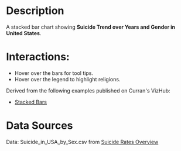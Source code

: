 # Description
A stacked bar chart showing **Suicide Trend over Years and Gender in United States**.

# Interactions:

 * Hover over the bars for tool tips.
 * Hover over the legend to highlight religions.
 
Derived from the following examples published on Curran's VizHub:

 * [Stacked Bars](https://beta.vizhub.com/curran/ef717a89e37a4d9285cebfa904790665)

# Data Sources
Data: Suicide_in_USA_by_Sex.csv from [Suicide Rates Overview](https://gist.github.com/chen-ding-71/3e4e5c6a6f9248bdece950069e3d2aae) 